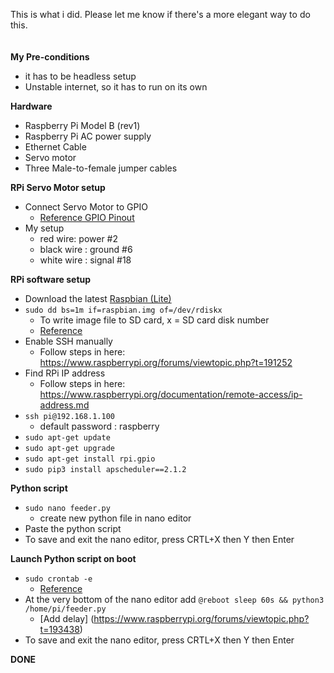 This is what i did. Please let me know if there's a more elegant way to do this.
<br>
<br>
<br>
**My Pre-conditions**
- it has to be headless setup
- Unstable internet, so it has to run on its own 


**Hardware**
- Raspberry Pi Model B (rev1)
- Raspberry Pi AC power supply
- Ethernet Cable
- Servo motor
- Three Male-to-female jumper cables


**RPi Servo Motor setup**
- Connect Servo Motor to GPIO 
  - [Reference GPIO Pinout](https://cdn.pimylifeup.com/wp-content/uploads/2015/09/Raspberry-Pi-GPIO-pinout-diagram-new.png)
- My setup
  - red wire: power #2
  - black wire : ground #6
  - white wire : signal #18

**RPi software setup**
- Download the latest [Raspbian (Lite)](https://www.raspberrypi.org/downloads/raspbian/)
- `sudo dd bs=1m if=raspbian.img of=/dev/rdiskx` 
  - To write image file to SD card,  x = SD card disk number
  - [Reference](https://www.instructables.com/id/Set-Up-a-Raspberry-Pi-Using-a-Mac/)
- Enable SSH manually 
  - Follow steps in here: https://www.raspberrypi.org/forums/viewtopic.php?t=191252
- Find RPi IP address 
  - Follow steps in here: https://www.raspberrypi.org/documentation/remote-access/ip-address.md
- `ssh pi@192.168.1.100` 
  - default password : raspberry
- `sudo apt-get update` 
- `sudo apt-get upgrade` 
- `sudo apt-get install rpi.gpio` 
- `sudo pip3 install apscheduler==2.1.2` 


**Python script**
- `sudo nano feeder.py`
  - create new python file in nano editor
- Paste the python script
- To save and exit the nano editor, press CRTL+X then Y then Enter


**Launch Python script on boot**
- `sudo crontab -e`
  - [Reference](https://www.raspberrypi-spy.co.uk/2015/02/how-to-autorun-a-python-script-on-raspberry-pi-boot/)
- At the very bottom of the nano editor add `@reboot sleep 60s && python3 /home/pi/feeder.py`
  - [Add delay] (https://www.raspberrypi.org/forums/viewtopic.php?t=193438)
- To save and exit the nano editor, press CRTL+X then Y then Enter


**DONE**









